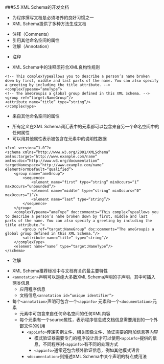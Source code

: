 ###5.5 XML Schema的开发文档 
* 为程序撰写文档是必须培养的良好习惯之一
* XML Schema提供了多种方法生成文档
 + 注释（Comments）
 + 引用其他命名空间的属性
 + 注解（Annotation）
* 注释
 + XML Schema中的注释须符合XML良构性规则
```
<!-- This complexTypeallows you to describe a person’s name broken down by first, middle and last parts of the name. You can also specify a greeting by including the title attribute. -->
<complexTypeame=”ameType”> 
<!-- The ameGroupis a global group defined in this XML Schema. -->
<group ref=”target:NameGroup”/>
<attribute name=”title” type=”string”/>
</complexType>
```
* 来自其他命名空间的属性
 + 所有定义在XML Schema词汇表中的元素都可以包含来自另一个命名空间中的任何属性
 + 可以用其他属性表示被包含在元素中的说明性数据
```
<?xml version=“1.0”?>
<schema xmlns=“http://www.w3.org/2001/XMLSchema” xmlns:target=“http://www.example.com/name” xmlns:doc=“http://www.w3.org/documentation” targetNamespace=“http://www.example.com/name” elementFormDefault=“qualified”> 
    <group name=“ameGroup”>
        <sequence>
            <element name=“first” type=“string” minOccurs=“1” maxOccurs=“unbounded”/> 
            <element name=“middle” type=“string” minOccurs=“0” maxOccurs=“1”/>
            <element name=“last” type=“string”/>
        </sequence>
    </group>
    <complexTypeame=“ameType” doc:comments=“This complexTypeallows you to describe a person’s name broken down by first, middle and last parts of the name. You can also specify a greeting by including the title attribute.”>
        <group ref=“target:NameGroup” doc:comments=“The ameGroupis a global group defined in this XML Schema.”/>
        <attribute name=“title” type=“string”/>
    </complexType>
    <element name=“name” type=“target:NameType”/>
</schema>
```

* 注解
 + XML Schema推荐标准中与文档有关的最主要特性
 + `<annotation>`声明可以是绝大多数XML Schema声明的子声明，其中可插入两类信息
    + 应用程序信息
    + 文档信息`<annotation id=“unique identifier”> `
 + 每个`<annotation>`声明可包含一个`<appinfo>`
元素和一个`<documentation>`元素
    + 元素中可包含来自任何命名空间的任何XML内容
    + 每个元素有一个source属性，表示程序信息或文档信息需要用到的一个外部文件的引用
        + `<appinfo>`传递实例文件、相关图像文件、验证需要的附加信息等内容
            + 模式验证器需要专门的程序设计后才可以使用`<appinfo>`提供的信息，不同程序对`<appinfo>`有不同的处理方式
            + `<appinfo>`通常还包含额外验证信息，例如其他模式语言
        + `<documentation>`则描述XML Schema中某个声明的特点或用法